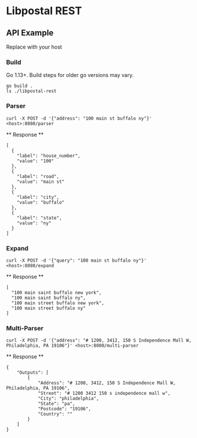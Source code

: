 # Libpostal REST

## API Example

Replace <host> with your host

### Build

Go 1.13+. Build steps for older go versions may vary.

```
go build .
ls ./libpostal-rest
```

### Parser
`curl -X POST -d '{"address": "100 main st buffalo ny"}' <host>:8080/parser`

** Response **
```
[
  {
    "label": "house_number",
    "value": "100"
  },
  {
    "label": "road",
    "value": "main st"
  },
  {
    "label": "city",
    "value": "buffalo"
  },
  {
    "label": "state",
    "value": "ny"
  }
]
```

### Expand
`curl -X POST -d '{"query": "100 main st buffalo ny"}' <host>:8080/expand`

** Response **
```
[
  "100 main saint buffalo new york",
  "100 main saint buffalo ny",
  "100 main street buffalo new york",
  "100 main street buffalo ny"
]
```
### Multi-Parser
`curl -X POST -d '{"address": "# 1200, 3412, 150 S Independence Mall W, Philadelphia, PA 19106"}' <host>:8080/multi-parser`

** Response **
```
{
    "Outputs": [
        {
            "Address": "# 1200, 3412, 150 S Independence Mall W, Philadelphia, PA 19106",
            "Street": "# 1200 3412 150 s independence mall w",
            "City": "philadelphia",
            "State": "pa",
            "Postcode": "19106",
            "Country": ""
        }
    ]
}
```
  
